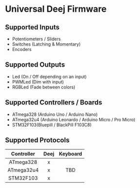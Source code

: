 # Universal Deej Firmware

## Supported Inputs
* Potentiometers / Sliders
* Switches (Latching & Momentary)
* Encoders

## Supported Outputs
* Led (On / Off depending on an input)
* PWMLed (Dim with input)
* RGBLed (Fade between colors)

## Supported Controllers / Boards
* ATmega328 (Arduino Uno / Arduino Nano)
* ATmega32u4 (Arduino Leonardo / Arduino Micro / Pro Micro)
* STM32F103(Bluepill / BlackPill F103C8)

## Supported Protocols
| Controller | Deej | Keyboard|
|:----------:|:----:|:-------:|
| ATmega328  |  x   |         |
| ATmega32u4 |  x   |   TBD   |
| STM32F103  |  x   |         |
